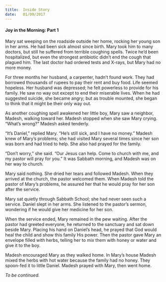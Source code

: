 ```yaml
---
title:  Inside Story
date:   01/09/2017
---
```


#### Joy in the Morning: Part 1

Mary sat weeping on the roadside outside her home, rocking her young son in her arms. He had been sick almost since birth. Mary took him to many doctors, but still he suffered from terrible coughing spells. Twice he’d been hospitalized, but even the strongest antibiotic didn’t end the cough that plagued him. The last doctor had ordered tests and X-rays, but Mary had no more money.

For three months her husband, a carpenter, hadn’t found work. They had borrowed thousands of rupees to pay their rent and buy food. Life seemed hopeless. Her husband was depressed; he felt powerless to provide for his family. He saw no way out except to end their miserable lives. When he had suggested suicide, she became angry; but as trouble mounted, she began to think that it might be their only way out.

As another coughing spell awakened her little boy, Mary saw a neighbor, Madesh, walking toward her. Madesh stopped when she saw Mary crying. “What’s wrong?” Madesh asked tenderly.

“It’s Daniel,” replied Mary. “He’s still sick, and I have no money.” Madesh knew of Mary’s problems; she had visited Mary several times since her son was born and had tried to help. She also had prayed for the family.

“Don’t worry,” she said. “Our Jesus can help. Come to church with me, and my pastor will pray for you.” It was Sabbath morning, and Madesh was on her way to church.

Mary said nothing. She dried her tears and followed Madesh. When they arrived at the church, the pastor welcomed them. When Madesh told the pastor of Mary’s problems, he assured her that he would pray for her son after the service.

Mary sat quietly through Sabbath School; she had never seen such a service. Daniel slept in her arms. She listened to the pastor’s sermon, wondering if he would give her medicine for her son.

When the service ended, Mary remained in the pew waiting. After the pastor had greeted everyone, he returned to the sanctuary and sat down beside Mary. Placing his hand on Daniel’s head, he prayed that God would heal the child and show this family His power. Then the pastor gave Mary an envelope filled with herbs, telling her to mix them with honey or water and give it to the boy.

Madesh encouraged Mary as they walked home. In Mary’s house Madesh mixed the herbs with hot water because the family had no honey. They spoon-fed it to little Daniel. Madesh prayed with Mary, then went home.

_To be continued._
